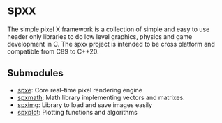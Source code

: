 # spxx

The simple pixel X framework is a collection of simple and easy to use
header only libraries to do low level graphics, physics and game development in C.
The spxx project is intended to be cross platform and compatible from C89 to
C++20.

## Submodules

* [spxe](https://github.com/LogicEu/spxe.git): Core real-time pixel rendering engine
* [spxmath](https://github.com/LogicEu/spxmath.git): Math library implementing vectors and matrixes.
* [spximg](https://github.com/LogicEu/spximg.git): Library to load and save images easily
* [spxplot](https://github.com/LogicEu/spxplot.git): Plotting functions and algorithms

